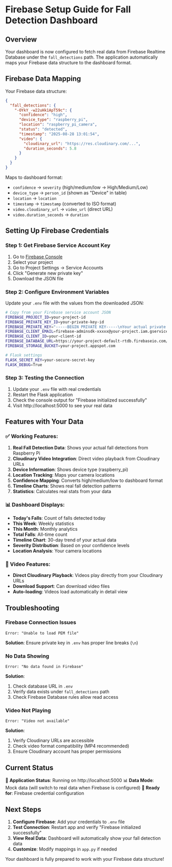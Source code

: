 # Firebase Setup Guide for Fall Detection Dashboard

## Overview
Your dashboard is now configured to fetch real data from Firebase Realtime Database under the `fall_detections` path. The application automatically maps your Firebase data structure to the dashboard format.

## Firebase Data Mapping

Your Firebase data structure:
```json
{
  "fall_detections": {
    "-OYkY_-w22uHk1ApT59c": {
      "confidence": "high",
      "device_type": "raspberry_pi", 
      "location": "raspberry_pi_camera",
      "status": "detected",
      "timestamp": "2025-08-28 13:01:54",
      "video": {
        "cloudinary_url": "https://res.cloudinary.com/...",
        "duration_seconds": 5.8
      }
    }
  }
}
```

Maps to dashboard format:
- `confidence` → `severity` (high/medium/low → High/Medium/Low)
- `device_type` → `person_id` (shown as "Device" in table)
- `location` → `location`
- `timestamp` → `timestamp` (converted to ISO format)
- `video.cloudinary_url` → `video_url` (direct URL)
- `video.duration_seconds` → `duration`

## Setting Up Firebase Credentials

### Step 1: Get Firebase Service Account Key

1. Go to [Firebase Console](https://console.firebase.google.com/)
2. Select your project
3. Go to Project Settings → Service Accounts
4. Click "Generate new private key"
5. Download the JSON file

### Step 2: Configure Environment Variables

Update your `.env` file with the values from the downloaded JSON:

```bash
# Copy from your Firebase service account JSON
FIREBASE_PROJECT_ID=your-project-id
FIREBASE_PRIVATE_KEY_ID=your-private-key-id
FIREBASE_PRIVATE_KEY="-----BEGIN PRIVATE KEY-----\nYour actual private key\n-----END PRIVATE KEY-----\n"
FIREBASE_CLIENT_EMAIL=firebase-adminsdk-xxxxx@your-project.iam.gserviceaccount.com
FIREBASE_CLIENT_ID=your-client-id
FIREBASE_DATABASE_URL=https://your-project-default-rtdb.firebaseio.com/
FIREBASE_STORAGE_BUCKET=your-project.appspot.com

# Flask settings
FLASK_SECRET_KEY=your-secure-secret-key
FLASK_DEBUG=True
```

### Step 3: Testing the Connection

1. Update your `.env` file with real credentials
2. Restart the Flask application
3. Check the console output for "Firebase initialized successfully"
4. Visit http://localhost:5000 to see your real data

## Features with Your Data

### ✅ Working Features:
1. **Real Fall Detection Data**: Shows your actual fall detections from Raspberry Pi
2. **Cloudinary Video Integration**: Direct video playback from Cloudinary URLs
3. **Device Information**: Shows device type (raspberry_pi)
4. **Location Tracking**: Maps your camera locations
5. **Confidence Mapping**: Converts high/medium/low to dashboard format
6. **Timeline Charts**: Shows real fall detection patterns
7. **Statistics**: Calculates real stats from your data

### 📊 Dashboard Displays:
- **Today's Falls**: Count of falls detected today
- **This Week**: Weekly statistics
- **This Month**: Monthly analytics  
- **Total Falls**: All-time count
- **Timeline Chart**: 30-day trend of your actual data
- **Severity Distribution**: Based on your confidence levels
- **Location Analysis**: Your camera locations

### 🎥 Video Features:
- **Direct Cloudinary Playback**: Videos play directly from your Cloudinary URLs
- **Download Support**: Can download video files
- **Auto-loading**: Videos load automatically in detail view

## Troubleshooting

### Firebase Connection Issues
```
Error: "Unable to load PEM file"
```
**Solution**: Ensure private key in `.env` has proper line breaks (`\n`)

### No Data Showing
```
Error: "No data found in Firebase"
```
**Solution**: 
1. Check database URL in `.env`
2. Verify data exists under `fall_detections` path
3. Check Firebase Database rules allow read access

### Video Not Playing
```
Error: "Video not available"
```  
**Solution**:
1. Verify Cloudinary URLs are accessible
2. Check video format compatibility (MP4 recommended)
3. Ensure Cloudinary account has proper permissions

## Current Status

🔄 **Application Status**: Running on http://localhost:5000
📊 **Data Mode**: Mock data (will switch to real data when Firebase is configured)
🎯 **Ready for**: Firebase credential configuration

## Next Steps

1. **Configure Firebase**: Add your credentials to `.env` file
2. **Test Connection**: Restart app and verify "Firebase initialized successfully" 
3. **View Real Data**: Dashboard will automatically show your fall detection data
4. **Customize**: Modify mappings in `app.py` if needed

Your dashboard is fully prepared to work with your Firebase data structure!
